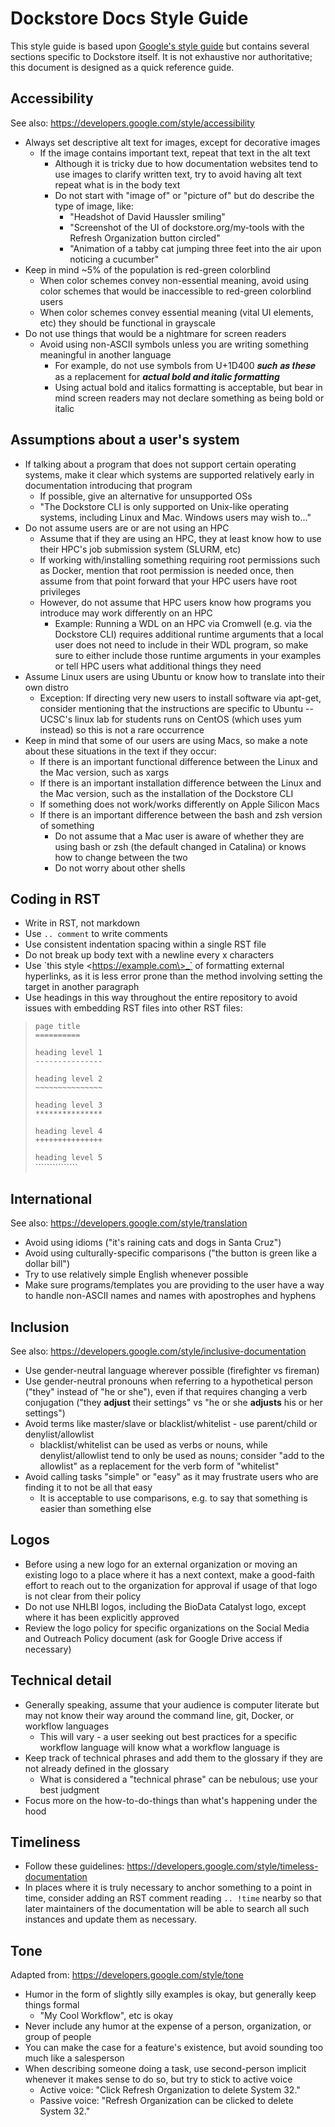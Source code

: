 # Dockstore Docs Style Guide

This style guide is based upon [Google's style guide](https://developers.google.com/style/) but contains several sections specific to Dockstore itself. It is not exhaustive nor authoritative; this document is designed as a quick reference guide.

## Accessibility
See also: https://developers.google.com/style/accessibility

* Always set descriptive alt text for images, except for decorative images
 	* If the image contains important text, repeat that text in the alt text
	 	* Although it is tricky due to how documentation websites tend to use images to clarify written text,  try to avoid having alt text repeat what is in the body text
	 	* Do not start with "image of" or "picture of" but do describe the type of image, like:
	 		* "Headshot of David Haussler smiling"
		 	* "Screenshot of the UI of dockstore.org/my-tools with the Refresh Organization button circled"
		 	* "Animation of a tabby cat jumping three feet into the air upon noticing a cucumber"
* Keep in mind ~5% of the population is red-green colorblind
	* 	When color schemes convey non-essential meaning, avoid using color schemes that would be inaccessible to red-green colorblind users
	* 	When color schemes convey essential meaning (vital UI elements, etc) they should be functional in grayscale
* Do not use things that would be a nightmare for screen readers
 	* Avoid using non-ASCII symbols unless you are writing something meaningful in another language
 		* For example, do not use symbols from U+1D400 𝒔𝒖𝒄𝒉 𝒂𝒔 𝒕𝒉𝒆𝒔𝒆 as a replacement for ***actual bold and italic formatting***
		* Using actual bold and italics formatting is acceptable, but bear in mind screen readers may not declare something as being bold or italic

## Assumptions about a user's system
* If talking about a program that does not support certain operating systems, make it clear which systems are supported relatively early in documentation introducing that program
	* If possible, give an alternative for unsupported OSs
	* "The Dockstore CLI is only supported on Unix-like operating systems, including Linux and Mac. Windows users may wish to..."
* Do not assume users are or are not using an HPC
	* Assume that if they are using an HPC, they at least know how to use their HPC's job submission system (SLURM, etc)
	* If working with/installing something requiring root permissions such as Docker, mention that root permission is needed once, then assume from that point forward that your HPC users have root privileges
	* However, do not assume that HPC users know how programs you introduce may work differently on an HPC
		* Example: Running a WDL on an HPC via Cromwell (e.g. via the Dockstore CLI) requires additional runtime arguments that a local user does not need to include in their WDL program, so make sure to either include those runtime arguments in your examples or tell HPC users what additional things they need
* Assume Linux users are using Ubuntu or know how to translate into their own distro
	* Exception: If directing very new users to install software via apt-get, consider mentioning that the instructions are specific to Ubuntu -- UCSC's linux lab for students runs on CentOS (which uses yum instead) so this is not a rare occurrence
* Keep in mind that some of our users are using Macs, so make a note about these situations in the text if they occur:
	* If there is an important functional difference between the Linux and the Mac version, such as xargs
	* If there is an important installation difference between the Linux and the Mac version, such as the installation of the Dockstore CLI
	* If something does not work/works differently on Apple Silicon Macs
	* If there is an important difference between the bash and zsh version of something
		* Do not assume that a Mac user is aware of whether they are using bash or zsh (the default changed in Catalina) or knows how to change between the two
		* Do not worry about other shells

## Coding in RST
* Write in RST, not markdown
* Use `.. comment` to write comments
* Use consistent indentation spacing within a single RST file
* Do not break up body text with a newline every x characters
* Use \`this style \<https://example.com\>_` of formatting external hyperlinks, as it is less error prone than the method involving setting the target in another paragraph
* Use headings in this way throughout the entire repository to avoid issues with embedding RST files into other RST files:

> `page title`  
> `==========`
> 
> `heading level 1`  
> `---------------`
>
> `heading level 2`  
> `~~~~~~~~~~~~~~~`
>
> `heading level 3`  
> `***************`
>
> `heading level 4`  
> `+++++++++++++++`
>
> `heading level 5`  
> `\``````````````
>
 
## International
See also: https://developers.google.com/style/translation 

* Avoid using idioms ("it's raining cats and dogs in Santa Cruz")
* Avoid using culturally-specific comparisons ("the button is green like a dollar bill")
* Try to use relatively simple English whenever possible
* Make sure programs/templates you are providing to the user have a way to handle non-ASCII names and names with apostrophes and hyphens

## Inclusion
See also: https://developers.google.com/style/inclusive-documentation

* Use gender-neutral language wherever possible (firefighter vs fireman)
* Use gender-neutral pronouns when referring to a hypothetical person ("they" instead of "he or she"), even if that requires changing a verb conjugation ("they **adjust** their settings" vs "he or she **adjusts** his or her settings")
* Avoid terms like master/slave or blacklist/whitelist - use parent/child or denylist/allowlist
	* blacklist/whitelist can be used as verbs or nouns, while denylist/allowlist tend to only be used as nouns; consider "add to the allowlist" as a replacement for the verb form of "whitelist"
* Avoid calling tasks "simple" or "easy" as it may frustrate users who are finding it to not be all that easy
	* It is acceptable to use comparisons, e.g. to say that something is easier than something else

## Logos
* Before using a new logo for an external organization or moving an existing logo to a place where it has a next context, make a good-faith effort to reach out to the organization for approval if usage of that logo is not clear from their policy
* Do not use NHLBI logos, including the BioData Catalyst logo, except where it has been explicitly approved
* Review the logo policy for specific organizations on the Social Media and Outreach Policy document (ask for Google Drive access if necessary)

## Technical detail
* Generally speaking, assume that your audience is computer literate but may not know their way around the command line, git, Docker, or workflow languages
	* This will vary - a user seeking out best practices for a specific workflow language will know what a workflow language is
* Keep track of technical phrases and add them to the glossary if they are not already defined in the glossary
	* What is considered a "technical phrase" can be nebulous; use your best judgment
* Focus more on the how-to-do-things than what's happening under the hood

## Timeliness
* Follow these guidelines: https://developers.google.com/style/timeless-documentation
* In places where it is truly necessary to anchor something to a point in time, consider adding an RST comment reading `.. !time` nearby so that later maintainers of the documentation will be able to search all such instances and update them as necessary.

## Tone
Adapted from: https://developers.google.com/style/tone
* Humor in the form of slightly silly examples is okay, but generally keep things formal
	* "My Cool Workflow", etc is okay
* Never include any humor at the expense of a person, organization, or group of people
* You can make the case for a feature's existence, but avoid sounding too much like a salesperson
* When describing someone doing a task, use second-person implicit whenever it makes sense to do so, but try to stick to active voice
	* Active voice: "Click Refresh Organization to delete System 32."
	* Passive voice: "Refresh Organization can be clicked to delete System 32."
 
